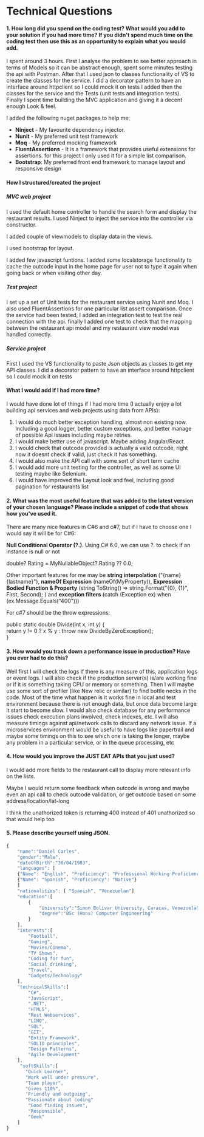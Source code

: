 # Technical Questions


#### 1. How long did you spend on the coding test? What would you add to your solution if you had more time? If you didn't spend much time on the coding test then use this as an opportunity to explain what you would add.

I spent around 3 hours. First I analyse the problem to see better approach in terms of Models so it can be abstract enough, spent some minutes testing the api with Postman. 
After that I used json to classes functionality of VS to create the classes for the service.
I did a decorator pattern to have an interface around httpclient so I could mock it on tests
 I added then the classes for the service and the Tests (unit tests and integration tests). 
 Finally I spent time building the MVC application and giving it a decent enough Look & feel.

I added the following nuget packages to help me:

* **Ninject** - My favourite dependency injector.
* **Nunit** - My preferred unit test framework
* **Moq** - My preferred mocking framework
* **FluentAssertions** - It is a framework that provides useful extensions for assertions. for this project I only used it for a simple list comparison.
* **Bootstrap**: My preferred front end framework to manage layout and responsive design

#### How I structured/created the project

##### MVC web project

I used the default home controller to handle the search form and display the restaurant results. I used Ninject to inject the service into the controller via constructor.

I added couple of viewmodels to display data in the views. 

I used bootstrap for layout.

I added few javascript funtions.  I added some localstorage functionality to cache the outcode input in the home page for user not to type it again when going back or when visiting other day.

##### Test project

I set up a set of Unit tests for the restaurant service using Nunit and Moq. 
I also used FluentAssertions for one particular list assert comparison.
 Once the service had been tested, I added an integration test to test the real connection with the api. 
 finally I added one test to check that the mapping between the restaurant api model and my restaurant view model was handled correctly.


##### Service project

First I used the VS functionality to paste Json objects as classes to get my API classes. 
I did a decorator pattern to have an interface around httpclient so I could mock it on tests


#### What I would add if I had more time?

I would have done lot of things if I had more time (I actually enjoy a lot building api services and web projects using data from APIs):

1. I would do much better exception handling, almost non existing now. Including a good logger, better custom exceptions, and better manage of possible Api issues including maybe retries.
2. I would make better use of javascript. Maybe adding Angular/React.
3. I would check that outcode provided is actually a valid outcode, right now it doesnt check if valid, just check it has something.
5. I would also make the API call with some sort of short term cache
6. I would add more unit testing for the controller, as well as some UI testing maybe like Selenium.
7. I would have improved the Layout look and feel, including good pagination for restaurants list


#### 2. What was the most useful feature that was added to the latest version of your chosen language? Please include a snippet of code that shows how you've used it.

There are many nice features in C#6 and c#7, but if I have to choose one I would say it will be for C#6:

**Null Conditional Operator (?.)**. Using C# 6.0, we can use ?. to check if an instance is null or not

double? Rating = MyNullableObject?.Rating ?? 0.0;

Other important features for me may be **string interpolation** ("{name} {lastname}"), **nameOf Expression** (nameOf(MyProperty)), **Expression Bodied Function & Property** (string ToString() => string.Format("{0}, {1}", First, Second); ) and **exception filters** (catch (Exception ex) when (ex.Message.Equals("400")))

For c#7 should be the throw expressions:

 public static double Divide(int x, int y) {  
        return y != 0 ? x % y : throw new DivideByZeroException();  
    }  


#### 3. How would you track down a performance issue in production? Have you ever had to do this?

Well first I will check the logs if there is any measure of this, application logs or event logs.
I will also check if the production server(s) is/are working fine or if it is something taking CPU or memory or something.
 Then I will maybe use some sort of profiler (like New relic or similar) to find bottle necks in the code. 
 Most of the time what happen is it works fine in local and test environment because there is not enough data, but once data become large it start to become slow. 
I would also check database for any performance issues check execution plans involved, check indexes, etc. 
I will also measure timings against api/network calls to discard any network issue.
If a microservices environment would be useful to have logs like papertrail and maybe some timings on this to see which one is taking the longer, maybe any problem in a particular service, or in the queue processing, etc

#### 4. How would you improve the JUST EAT APIs that you just used?

I would add more fields to the restaurant call to display more relevant info on the lists.

Maybe I would return some feedback when outcode is wrong and maybe even an api call to check outcode validation, or get outcode based on some address/location/lat-long

I think the unathorized token is returning 400 instead of 401 unathorized so that would help too


#### 5. Please describe yourself using JSON.

```javascript
{  
    "name":"Daniel Carles",
    "gender":"Male",
    "dateOfBirth":"30/04/1983",
	"languages": [
	{"Name": "English", "Proficiency": "Professional Working Proficiency"},
	{"Name": "Spanish", "Proficiency": "Native"}
	]
	"nationalities": [ "Spanish", "Venezuelan"]
    "education":[  
        {  
            "University":"Simon Bolivar University, Caracas, Venezuela",
            "degree":"BSc (Hons) Computer Engineering"
        }
    ],
    "interests":[  
        "Football",
        "Gaming",
        "Movies/Cinema",
		"TV Shows",
		"Coding for fun",
		"Social drinking",
		"Travel",
		"Gadgets/Technology"
    ],
    "technicalSkills":[  
        "C#",       
        "JavaScript",       
        ".NET",
        "HTML5",
        "Rest Webservices",
        "LINQ",
        "SQL",
        "GIT",
        "Entity Framework",
        "SOLID principles",
        "Design Patterns",
        "Agile Development"
    ],
     "softSkills":[  
       "Quick Learner",
       "Work well under pressure",
       "Team player",
       "Gives 110%",
       "Friendly and outgoing",
       "Passionate about coding"
        "Good finding issues",
        "Responsible",
		"Geek"
    ]
}
```

